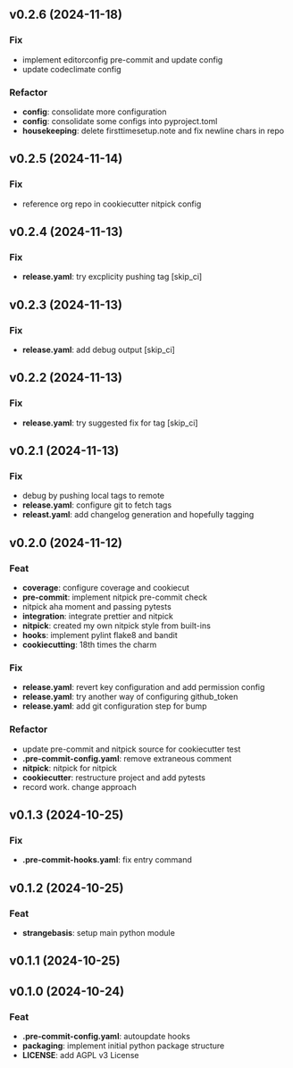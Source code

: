 ## v0.2.6 (2024-11-18)

### Fix

- implement editorconfig pre-commit and update config
- update codeclimate config

### Refactor

- **config**: consolidate more configuration
- **config**: consolidate some configs into pyproject.toml
- **housekeeping**: delete firsttimesetup.note and fix newline chars in repo

## v0.2.5 (2024-11-14)

### Fix

- reference org repo in cookiecutter nitpick config

## v0.2.4 (2024-11-13)

### Fix

- **release.yaml**: try excplicity pushing tag [skip_ci]

## v0.2.3 (2024-11-13)

### Fix

- **release.yaml**: add debug output [skip_ci]

## v0.2.2 (2024-11-13)

### Fix

- **release.yaml**: try suggested fix for tag [skip_ci]

## v0.2.1 (2024-11-13)

### Fix

- debug by pushing local tags to remote
- **release.yaml**: configure git to fetch tags
- **releast.yaml**: add changelog generation and hopefully tagging

## v0.2.0 (2024-11-12)

### Feat

- **coverage**: configure coverage and cookiecut
- **pre-commit**: implement nitpick pre-commit check
- nitpick aha moment and passing pytests
- **integration**: integrate prettier and nitpick
- **nitpick**: created my own nitpick style from built-ins
- **hooks**: implement pylint flake8 and bandit
- **cookiecutting**: 18th times the charm

### Fix

- **release.yaml**: revert key configuration and add permission config
- **release.yaml**: try another way of configuring github_token
- **release.yaml**: add git configuration step for bump

### Refactor

- update pre-commit and nitpick source for cookiecutter test
- **.pre-commit-config.yaml**: remove extraneous comment
- **nitpick**: nitpick for nitpick
- **cookiecutter**: restructure project and add pytests
- record work. change approach

## v0.1.3 (2024-10-25)

### Fix

- **.pre-commit-hooks.yaml**: fix entry command

## v0.1.2 (2024-10-25)

### Feat

- **strangebasis**: setup main python module

## v0.1.1 (2024-10-25)

## v0.1.0 (2024-10-24)

### Feat

- **.pre-commit-config.yaml**: autoupdate hooks
- **packaging**: implement initial python package structure
- **LICENSE**: add AGPL v3 License
